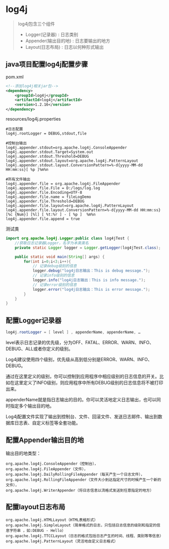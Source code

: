# log4j

> log4j包含三个组件
>
> - Logger(记录器) : 日志类别
> - Appender(输出目的地) : 日志要输出的地方
> - Layout(日志布局) : 日志以何种形式输出

## java项目配置log4j配置步骤

pom.xml

```xml
<!--添加log4j相关jar包-->
<dependency>
    <groupId>log4j</groupId>
    <artifactId>log4j</artifactId>
    <version>1.2.16</version>
</dependency>
```

resources/log4j.properties

```properties
#日志配置
log4j.rootLogger = DEBUG,stdout,file

#控制台输出
log4j.appender.stdout=org.apache.log4j.ConsoleAppender
log4j.appender.stdout.Target=System.out
log4j.appender.stdout.Threshold=DEBUG
log4j.appender.stdout.layout=org.apache.log4j.PatternLayout
log4j.appender.stdout.layout.ConversionPattern=%-d{yyyy-MM-dd HH:mm:ss}[ %p ]%m%n

#所有文件输出
log4j.appender.file = org.apache.log4j.FileAppender
log4j.appender.file.File = D:/logs/log.log
log4j.appender.file.Encoding=UTF-8
log4j.appender.file.name = fileLogDemo
log4j.appender.file.Threshold=DEBUG
log4j.appender.file.layout=org.apache.log4j.PatternLayout
log4j.appender.file.layout.ConversionPattern=%-d{yyyy-MM-dd HH:mm:ss} [%c {Num}] [%l] [ %t:%r ] - [ %p ]  %m%n
log4j.appender.file.append = true
```

测试类

```java
import org.apache.log4j.Logger;public class log4jTest {
    //获取日志记录器Logger，名字为本类类名
    private static Logger logger = Logger.getLogger(log4jTest.class);

    public static void main(String[] args) {
        for(int i=0;i<3;i++){
            // 记录debug级别的信息
            logger.debug("log4j日志输出：This is debug message.");
            // 记录info级别的信息
            logger.info("log4j日志输出：This is info message.");
            // 记录error级别的信息
            logger.error("log4j日志输出：This is error message.");
        }
    }
}
```

## 配置Logger记录器

```java
log4j.rootLogger = [ level ] , appenderName, appenderName, …
```

level表示日志记录的优先级，分为OFF、FATAL、ERROR、WARN、INFO、DEBUG、ALL或者你定义的级别。

Log4j建议使用四个级别，优先级从高到低分别是ERROR、WARN、INFO、DEBUG。

通过在这里定义的级别，你可以控制到应用程序中相应级别的日志信息的开关。比如在这里定义了INFO级别，则应用程序中所有DEBUG级别的日志信息将不被打印出来。

appenderName就是指日志输出的目的。你可以灵活地定义日志输出，也可以同时指定多个输出目的地。

Log4j配置文件实现了输出到控制台、文件、回滚文件、发送日志邮件、输出到数据库日志表、自定义标签等全套功能。

## 配置Appender输出目的地

输出目的地类型：

```properties
org.apache.log4j.ConsoleAppender（控制台），
org.apache.log4j.FileAppender（文件），
org.apache.log4j.DailyRollingFileAppender（每天产生一个日志文件），
org.apache.log4j.RollingFileAppender（文件大小到达指定尺寸的时候产生一个新的文件），
org.apache.log4j.WriterAppender（将日志信息以流格式发送到任意指定的地方）
```

## 配置layout日志布局

```properties
org.apache.log4j.HTMLLayout（HTML表格形式）
org.apache.log4j.SimpleLayout（简单格式的日志，只包括日志信息的级别和指定的信息字符串 ，如:DEBUG - Hello）
org.apache.log4j.TTCCLayout（日志的格式包括日志产生的时间、线程、类别等等信息）
org.apache.log4j.PatternLayout（灵活地自定义日志格式）
```
